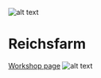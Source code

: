 ![alt text](https://i.imgur.com/5rsgGdv.png "Educational purposes")

# Reichsfarm

[Workshop page](https://steamcommunity.com/sharedfiles/filedetails/?id=1406144028)
![alt text](https://i.imgur.com/OF9zDeE.jpg "Workshop image")